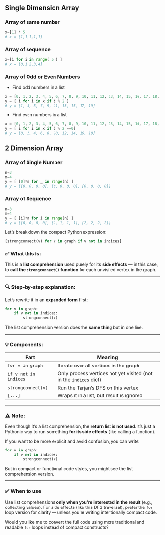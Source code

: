 ## Single Dimension Array
### Array of same number

```python
x=[1] * 5
# x = [1,1,1,1,1]
```

### Array of sequence

```python
x=[i for i in range( 5 ) ]
# x = [0,1,2,3,4]
```

### Array of Odd or Even Numbers
- Find odd numbers in a list
```python
x = [0, 1, 2, 3, 4, 5, 6, 7, 8, 9, 10, 11, 12, 13, 14, 15, 16, 17, 18, 19]
y = [ i for i in x if i % 2 ]
# y = [1, 3, 5, 7, 9, 11, 13, 15, 17, 19]
```

- Find even numbers in a list 
```python
x = [0, 1, 2, 3, 4, 5, 6, 7, 8, 9, 10, 11, 12, 13, 14, 15, 16, 17, 18, 19]
y = [ i for i in x if i % 2 ==0]
# y = [0, 2, 4, 6, 8, 10, 12, 14, 16, 18]
```
## 2 Dimension Array
### Array of Single Number
```python
n=3
m=4
y = [ [0]*m for _ in range(n) ]
# y = [[0, 0, 0, 0], [0, 0, 0, 0], [0, 0, 0, 0]]
```

### Array of Sequence 
```python
n=3
m=4
y = [ [i]*m for i in range(n) ]
# y = [[0, 0, 0, 0], [1, 1, 1, 1], [2, 2, 2, 2]]
```
Let’s break down the compact Python expression:

```python
[strongconnect(v) for v in graph if v not in indices]
```

### ✅ What this is:

This is a **list comprehension** used purely for its **side effects** — in this case, to **call the `strongconnect()` function** for each unvisited vertex in the graph.

---

### 🔍 Step-by-step explanation:

Let’s rewrite it in an **expanded form** first:

```python
for v in graph:
    if v not in indices:
        strongconnect(v)
```

The list comprehension version does the **same thing** but in one line.

---

### 💡 Components:

| Part                  | Meaning                                                           |
| --------------------- | ----------------------------------------------------------------- |
| `for v in graph`      | Iterate over all vertices in the graph                            |
| `if v not in indices` | Only process vertices not yet visited (not in the `indices` dict) |
| `strongconnect(v)`    | Run the Tarjan’s DFS on this vertex                               |
| `[...]`               | Wraps it in a list, but result is ignored                         |

---

### ⚠️ Note:

Even though it’s a list comprehension, the **return list is not used**. It’s just a Pythonic way to run something **for its side effects** (like calling a function).

If you want to be more explicit and avoid confusion, you can write:

```python
for v in graph:
    if v not in indices:
        strongconnect(v)
```

But in compact or functional code styles, you might see the list comprehension version.

---

### ✅ When to use

Use list comprehensions **only when you're interested in the result** (e.g., collecting values).
For side effects (like this DFS traversal), prefer the `for` loop version for clarity — unless you're writing intentionally compact code.

Would you like me to convert the full code using more traditional and readable `for` loops instead of compact constructs?
